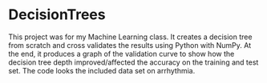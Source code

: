 # DecisionTrees
This project was for my Machine Learning class. It creates a decision tree from scratch and cross validates the results using Python with NumPy.  At the end, it produces a graph of the validation curve to show how the decision tree depth improved/affected the accuracy on the training and test set. The code looks the included data set on arrhythmia.
